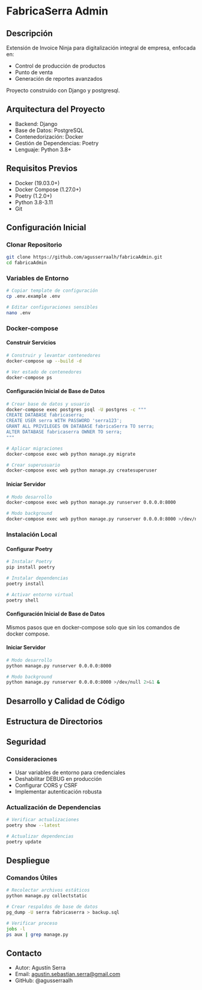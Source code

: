 # FabricaSerra Admin

## Descripción
Extensión de Invoice Ninja para digitalización integral de empresa, enfocada en:
- Control de producción de productos
- Punto de venta 
- Generación de reportes avanzados

Proyecto construido con Django y postgresql.

## Arquitectura del Proyecto
- Backend: Django
- Base de Datos: PostgreSQL
- Contenedorización: Docker
- Gestión de Dependencias: Poetry
- Lenguaje: Python 3.8+

## Requisitos Previos
- Docker (19.03.0+)
- Docker Compose (1.27.0+)
- Poetry (1.2.0+)
- Python 3.8-3.11
- Git

## Configuración Inicial

### Clonar Repositorio
```bash
git clone https://github.com/agusserraalh/fabricaAdmin.git
cd fabricaAdmin
```

### Variables de Entorno
```bash
# Copiar template de configuración
cp .env.example .env

# Editar configuraciones sensibles
nano .env
```

### Docker-compose

#### Construir Servicios
```bash
# Construir y levantar contenedores
docker-compose up --build -d

# Ver estado de contenedores
docker-compose ps
```

#### Configuración Inicial de Base de Datos
```bash
# Crear base de datos y usuario
docker-compose exec postgres psql -U postgres -c """
CREATE DATABASE fabricaserra;
CREATE USER serra WITH PASSWORD 'serra123';
GRANT ALL PRIVILEGES ON DATABASE fabricaSerra TO serra;
ALTER DATABASE fabricaserra OWNER TO serra;
"""

# Aplicar migraciones
docker-compose exec web python manage.py migrate

# Crear superusuario
docker-compose exec web python manage.py createsuperuser
```

#### Iniciar Servidor
```bash
# Modo desarrollo
docker-compose exec web python manage.py runserver 0.0.0.0:8000

# Modo background
docker-compose exec web python manage.py runserver 0.0.0.0:8000 >/dev/null 2>&1 &
```

### Instalación Local 

#### Configurar Poetry
```bash
# Instalar Poetry
pip install poetry

# Instalar dependencias
poetry install

# Activar entorno virtual
poetry shell
```

#### Configuración Inicial de Base de Datos

Mismos pasos que en docker-compose solo que sin los comandos de docker compose.

#### Iniciar Servidor
```bash
# Modo desarrollo
python manage.py runserver 0.0.0.0:8000

# Modo background
python manage.py runserver 0.0.0.0:8000 >/dev/null 2>&1 &
```

## Desarrollo y Calidad de Código



## Estructura de Directorios

## Seguridad

### Consideraciones
- Usar variables de entorno para credenciales
- Deshabilitar DEBUG en producción
- Configurar CORS y CSRF
- Implementar autenticación robusta

### Actualización de Dependencias
```bash
# Verificar actualizaciones
poetry show --latest

# Actualizar dependencias
poetry update
```

## Despliegue


### Comandos Útiles
```bash
# Recolectar archivos estáticos
python manage.py collectstatic

# Crear respaldos de base de datos
pg_dump -U serra fabricaserra > backup.sql

# Verificar proceso
jobs -l
ps aux | grep manage.py
```


## Contacto
- Autor: Agustín Serra
- Email: agustin.sebastian.serra@gmail.com
- GitHub: @agusserraalh
```


